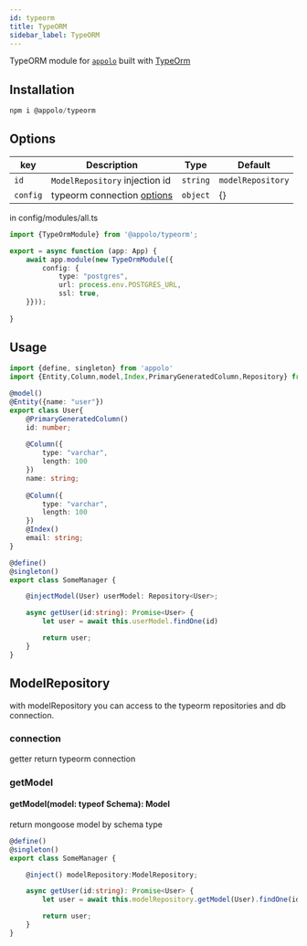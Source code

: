 ```yaml
---
id: typeorm
title: TypeORM
sidebar_label: TypeORM
---
```

TypeORM module for [`appolo`](https://github.com/shmoop207/appolo) built with [TypeOrm](https://github.com/typeorm/typeorm)

## Installation

```typescript
npm i @appolo/typeorm
```

## Options
| key | Description | Type | Default
| --- | --- | --- | --- |
| `id` | `ModelRepository` injection id | `string`|  `modelRepository`|
| `config` | typeorm connection [options](https://github.com/typeorm/typeorm#creating-a-connection-to-the-database) | `object` | {} |


in config/modules/all.ts

```typescript
import {TypeOrmModule} from '@appolo/typeorm';

export = async function (app: App) {
    await app.module(new TypeOrmModule({
        config: {
            type: "postgres",
            url: process.env.POSTGRES_URL,
            ssl: true,
    }}));
    
}
```

## Usage
```typescript
import {define, singleton} from 'appolo'
import {Entity,Column,model,Index,PrimaryGeneratedColumn,Repository} from "@appolo/typeorm";

@model()
@Entity({name: "user"})
export class User{
    @PrimaryGeneratedColumn()
    id: number;
    
    @Column({
        type: "varchar",
        length: 100
    })
    name: string;
   
    @Column({
        type: "varchar",
        length: 100
    })
    @Index()
    email: string;
}

@define()
@singleton()
export class SomeManager {

    @injectModel(User) userModel: Repository<User>;

    async getUser(id:string): Promise<User> {
        let user = await this.userModel.findOne(id)

        return user;
    }
}


```

## ModelRepository
with modelRepository you can access to the typeorm repositories and db connection.

### connection
getter return typeorm connection

### getModel
#### getModel<T>(model: typeof Schema): Model<T>
return mongoose model by schema type
```typescript
@define()
@singleton()
export class SomeManager {

    @inject() modelRepository:ModelRepository;

    async getUser(id:string): Promise<User> {
        let user = await this.modelRepository.getModel(User).findOne(id)

        return user;
    }
}
```
